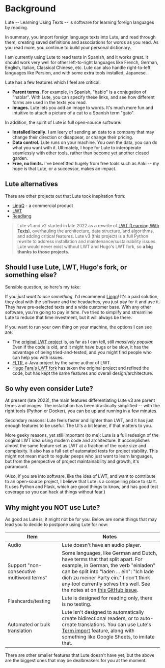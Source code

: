 # Background

Lute -- Learning Using Texts -- is software for learning foreign languages by reading.

In summary, you import foreign language texts into Lute, and read through them, creating saved definitions and associations for words as you read.  As you read more, you continue to build your personal dictionary.

I am currently using Lute to read texts in Spanish, and it works great.  It should work very well for other left-to-right languages like French, German, English, Italian, Classical Chinese, etc.  Lute can also handle right-to-left languages like Persion, and with some extra tools installed, Japanese.

Lute has a few features which I feel are critical:

* **Parent terms.**  For example, in Spanish, "hablo" is a conjugation of "hablar".  With Lute, you can specify these links, and see how different forms are used in the texts you read.
* **Images.**  Lute lets you add an image to words.  It's much more fun and intuitive to attach a picture of a cat to a Spanish term "gato".

In addition, the spirit of Lute is full open-source software:

* **Installed locally.**  I am leery of sending an data to a company that may change their direction or disappear, or change their pricing.
* **Data control.**  Lute runs on your machine.  You own the data, you can do what you want with it.  Ultimately, I hope for Lute to interoperate seamlessly with other tools, rather than become yet another closed garden.
* **Free, no limits.**  I've benefitted hugely from free tools such as Anki -- my hope is that Lute, or a successor, makes an impact.

## Lute alternatives

There are other projects out that Lute took inspiration from:

* [LingQ](https://www.lingq.com/) - a commercial product
* [LWT](https://github.com/HugoFara/lwt)
* [Readlang](https://readlang.com/)

> Lute v1 and v2 started in late 2022 as a rewrite of [LWT (Learning With Texts)](https://github.com/HugoFara/lwt), overhauling the architecture, data structure, and algorithms, and adding critical features.  Lute v3 (this project) is a full Python rewrite to address installation and maintenance/sustainability issues.  Lute would never exist without LWT and Hugo's LWT fork, so **a big thanks to those projects.**

## Should I use Lute, LWT, Hugo's fork, or something else?

Sensible question, so here's my take:

If you _just want to use something_, I'd recommend [Lingq](https://www.lingq.com/en/)!  It's a paid solution, they deal with the software and the headaches, you just pay for it and use it.  They have pre-selected texts and a wide customer base.  With any other software, you're going to pay in _time_.  I've tried to simplify and streamline Lute to reduce that time investment, but it will always be there.

If you want to run your own thing on your machine, the options I can see are:

* The [original LWT project](https://sourceforge.net/projects/learning-with-texts/) is, as far as I can tell, still *massively popular.*  Even if the code is old, and it might have bugs or be slow, it has the advantage of being tried-and-tested, and you might find people who can help you with issues.
* [FLTR](https://sourceforge.net/projects/foreign-language-text-reader/), a Java project by the same author of LWT.
* [Hugo Fara's LWT fork](https://github.com/HugoFara/lwt) has taken the original project and refined the code, but has kept the same features and overall design/architecture.

## So why even consider Lute?

At present (late 2023), the main features differentiating Lute v3 are parent terms and images.  The installation has been drastically simplified -- with the right tools (Python or Docker), you can be up and running in a few minutes.

Secondary reasons: Lute feels faster and lighter than LWT, and it has just enough features to be useful.  The UI's a bit leaner, if that matters to you.

More geeky reasons, yet still important (to me): Lute is a full redesign of the original LWT idea using modern code and architecture.  It accomplishes almost the same feature set as LWT at a fraction of the code size and complexity.  It also has a full set of automated tests for project stability.  This might not mean much to regular peeps who just want to learn languages, but from the perspective of project maintainability and growth, it's paramount.

(Also, if you are into software, like the idea of LWT, and want to contribute to an open-source project, I believe that Lute is a compelling place to start.  It uses Python and Flask, which are good things to know, and has good test coverage so you can hack at things without fear.)

## Why might you NOT use Lute?

As good as Lute is, it might not be for you.  Below are some things that may lead you to decide to postpone using Lute for now:

| Item | Notes |
| --- | --- |
| Audio | Lute doesn't have an audio player. | 
| Support "non-consecutive multiword terms" | Some languages, like German and Dutch, have terms that that split apart.  For example, in German, the verb "einladen" can be split into "laden ... ein": "Ich lade dich zu meiner Party ein."  I don't think any tool currently solves this well.  See the notes at on [this GitHub issue](https://github.com/jzohrab/lute/issues/58). |
| Flashcards/testing | Lute is designed for reading only, there is no testing. |
| Automated or bulk translation | Lute isn't designed to automatically create bidirectional readers, or to auto-create translations.  You can use Lute's [Term import](https://github.com/jzohrab/lute/wiki/Bulk-Term-Import) feature, along with something like Google Sheets, to imitate that. |

There are other smaller features that Lute doesn't have yet, but the above are the biggest ones that may be dealbreakers for you at the moment.
